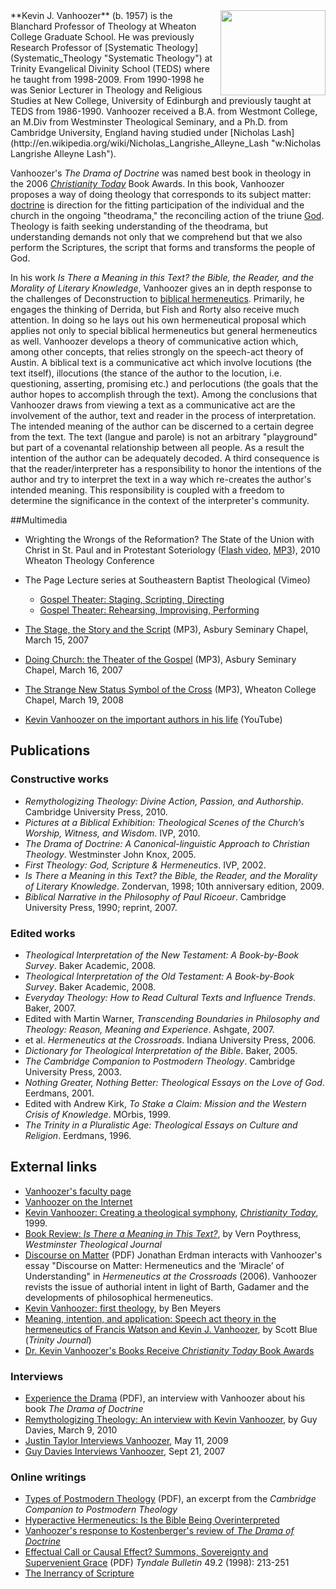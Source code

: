 <img src="http://www.wheaton.edu/~/media/Images/Faculty%20Images/V/vanhoozer-kevin-fprof.jpg?&mw=168" style="float: right; margin-left: 8px;width: 168px;height:136px;" />
**Kevin J. Vanhoozer** (b. 1957) is the Blanchard Professor of
Theology at Wheaton College Graduate School. He was previously
Research Professor of
[Systematic Theology](Systematic_Theology "Systematic Theology") at
Trinity Evangelical Divinity School (TEDS) where he taught from
1998-2009. From 1990-1998 he was Senior Lecturer in Theology and
Religious Studies at New College, University of Edinburgh and
previously taught at TEDS from 1986-1990. Vanhoozer received a B.A.
from Westmont College, an M.Div from Westminster Theological
Seminary, and a Ph.D. from Cambridge University, England having
studied under
[Nicholas Lash](http://en.wikipedia.org/wiki/Nicholas_Langrishe_Alleyne_Lash "w:Nicholas Langrishe Alleyne Lash").

Vanhoozer's *The Drama of Doctrine* was named best book in theology
in the 2006
*[Christianity Today](Christianity_Today "Christianity Today")*
Book Awards. In this book, Vanhoozer proposes a way of doing
theology that corresponds to its subject matter:
[doctrine](Doctrine "Doctrine") is direction for the fitting
participation of the individual and the church in the ongoing
"theodrama," the reconciling action of the triune [God](God "God").
Theology is faith seeking understanding of the theodrama, but
understanding demands not only that we comprehend but that we also
perform the Scriptures, the script that forms and transforms the
people of God.

In his work
*Is There a Meaning in this Text? the Bible, the Reader, and the Morality of Literary Knowledge*,
Vanhoozer gives an in depth response to the challenges of
Deconstruction to
[biblical hermeneutics](Hermeneutics "Hermeneutics"). Primarily, he
engages the thinking of Derrida, but Fish and Rorty also receive
much attention. In doing so he lays out his own hermeneutical
proposal which applies not only to special biblical hermeneutics
but general hermeneutics as well. Vanhoozer develops a theory of
communicative action which, among other concepts, that relies
strongly on the speech-act theory of Austin. A biblical text is a
communicative act which involve locutions (the text itself),
illocutions (the stance of the author to the locution, i.e.
questioning, asserting, promising etc.) and perlocutions (the goals
that the author hopes to accomplish through the text). Among the
conclusions that Vanhoozer draws from viewing a text as a
communicative act are the involvement of the author, text and
reader in the process of interpretation. The intended meaning of
the author can be discerned to a certain degree from the text. The
text (langue and parole) is not an arbitrary "playground" but part
of a covenantal relationship between all people. As a result the
intention of the author can be adequately decoded. A third
consequence is that the reader/interpreter has a responsibility to
honor the intentions of the author and try to interpret the text in
a way which re-creates the author's intended meaning. This
responsibility is coupled with a freedom to determine the
significance in the context of the interpreter's community.

##Multimedia

-   Wrighting the Wrongs of the Reformation? The State of the Union
    with Christ in St. Paul and in Protestant Soteriology
    ([Flash video](http://www.wheaton.edu/media/BITH/100417Vanhoozer.html),
    [MP3](http://espace.wheaton.edu/media/wetn/BITH/mp3/100417Vanhoozer.mp3)),
    2010 Wheaton Theology Conference
-   The Page Lecture series at Southeastern Baptist Theological
    (Vimeo)
    -   [Gospel Theater: Staging, Scripting, Directing](http://vimeo.com/7542727)
    -   [Gospel Theater: Rehearsing, Improvising, Performing](http://vimeo.com/7559499)

-   [The Stage, the Story and the Script](http://media.asburyseminary.edu/audio/chapels/kentucky/2007spring/03152007-hi.mp3)
    (MP3), Asbury Seminary Chapel, March 15, 2007
-   [Doing Church: the Theater of the Gospel](http://media.asburyseminary.edu/audio/chapels/kentucky/2007spring/03162007-hi.mp3)
    (MP3), Asbury Seminary Chapel, March 16, 2007
-   [The Strange New Status Symbol of the Cross](http://adam.wheaton.edu/wetn-mp3/chap07-08/vanhoozer080319.mp3)
    (MP3), Wheaton College Chapel, March 19, 2008
-   [Kevin Vanhoozer on the important authors in his life](http://www.youtube.com/watch?v=hbJ1LuD8DXo)
    (YouTube)

## Publications

### Constructive works

-   *Remythologizing Theology: Divine Action, Passion, and Authorship*.
    Cambridge University Press, 2010.
-   *Pictures at a Biblical Exhibition: Theological Scenes of the Church’s Worship, Witness, and Wisdom*.
    IVP, 2010.
-   *The Drama of Doctrine: A Canonical-linguistic Approach to Christian Theology*.
    Westminster John Knox, 2005.
-   *First Theology: God, Scripture & Hermeneutics*. IVP, 2002.
-   *Is There a Meaning in this Text? the Bible, the Reader, and the Morality of Literary Knowledge*.
    Zondervan, 1998; 10th anniversary edition, 2009.
-   *Biblical Narrative in the Philosophy of Paul Ricoeur*.
    Cambridge University Press, 1990; reprint, 2007.

### Edited works

-   *Theological Interpretation of the New Testament: A Book-by-Book Survey*.
    Baker Academic, 2008.
-   *Theological Interpretation of the Old Testament: A Book-by-Book Survey*.
    Baker Academic, 2008.
-   *Everyday Theology: How to Read Cultural Texts and Influence Trends*.
    Baker, 2007.
-   Edited with Martin Warner,
    *Transcending Boundaries in Philosophy and Theology: Reason, Meaning and Experience*.
    Ashgate, 2007.
-   et al. *Hermeneutics at the Crossroads*. Indiana University
    Press, 2006.
-   *Dictionary for Theological Interpretation of the Bible*.
    Baker, 2005.
-   *The Cambridge Companion to Postmodern Theology*. Cambridge
    University Press, 2003.
-   *Nothing Greater, Nothing Better: Theological Essays on the Love of God*.
    Eerdmans, 2001.
-   Edited with Andrew Kirk,
    *To Stake a Claim: Mission and the Western Crisis of Knowledge*.
    MOrbis, 1999.
-   *The Trinity in a Pluralistic Age: Theological Essays on Culture and Religion*.
    Eerdmans, 1996.

## External links

-   [Vanhoozer's faculty page](http://www.wheaton.edu/Theology/faculty/vanhoozer/index.html)
-   [Vanhoozer on the Internet](http://achorusofehoes.wordpress.com/2010/08/10/vanhoozer-on-the-net/)
-   [Kevin Vanhoozer: Creating a theological symphony](http://www.ctlibrary.com/ct/1999/february8/9t2038.html),
    *[Christianity Today](Christianity_Today "Christianity Today")*,
    1999.
-   [Book Review: *Is There a Meaning in This Text?*](http://www.frame-poythress.org/poythress_articles/1999ReviewVanhoozer.htm),
    by Vern Poythress, *Westminster Theological Journal*
-   [Discourse on Matter](http://docs.google.com/viewer?url=http://erdman31.googlepages.com/Review-Vanhoozer-DiscourseonMatter.pdf)
    (PDF) Jonathan Erdman interacts with Vanhoozer's essay "Discourse
    on Matter: Hermeneutics and the ‘Miracle’ of Understanding" in
    *Hermeneutics at the Crossroads* (2006). Vanhoozer revists the
    issue of authorial intent in light of Barth, Gadamer and the
    developments of philosophical hermeneutics.
-   [Kevin Vanhoozer: first theology](http://faith-theology.blogspot.com/2006/10/kevin-vanhoozer-first-theology.html),
    by Ben Meyers
-   [Meaning, intention, and application: Speech act theory in the hermeneutics of Francis Watson and Kevin J. Vanhoozer](http://www.findarticles.com/p/articles/mi_qa3803/is_200210/ai_n9099312),
    by Scott Blue (*Trinity Journal*)
-   [Dr. Kevin Vanhoozer's Books Receive *Christianity Today* Book Awards](http://www.tiu.edu/tiu/newsCT2006bookawards)

### Interviews

-   [Experience the Drama](http://docs.google.com/viewer?url=http://www.tiu.edu/files/tiu/trinitymagazine/drama06.pdf)
    (PDF), an interview with Vanhoozer about his book
    *The Drama of Doctrine*
-   [Remythologizing Theology: An interview with Kevin Vanhoozer](http://exiledpreacher.blogspot.com/2010/03/remythologizing-theology-interview-with.html),
    by Guy Davies, March 9, 2010
-   [Justin Taylor Interviews Vanhoozer](http://theologica.blogspot.com/2009/05/interview-with-kevin-vanhoozer.html),
    May 11, 2009
-   [Guy Davies Interviews Vanhoozer](http://exiledpreacher.blogspot.com/2007/09/kevin-vanhoozer-interview.html),
    Sept 21, 2007

### Online writings

-   [Types of Postmodern Theology](http://docs.google.com/viewer?url=http://assets.cambridge.org//052179/062X/sample/052179062Xws.pdf)
    (PDF), an excerpt from the
    *Cambridge Companion to Postmodern Theology*
-   [Hyperactive Hermeneutics: Is the Bible Being Overinterpreted](http://www.catalystresources.org/issues/194vanhoozer.html)
-   [Vanhoozer's response to Kostenberger's review of *The Drama of Doctrine*](http://www.biblicalfoundations.org/?p=117)
-   [Effectual Call or Causal Effect? Summons, Sovereignty and Supervenient Grace](http://docs.google.com/viewer?url=http://tyndalehouse.com/tynbul/library/TynBull_1998_49_2_02_Vanhoozer_EffectualCall.pdf)
    (PDF) *Tyndale Bulletin* 49.2 (1998): 213-251
-   [The Inerrancy of Scripture](http://www.theologynetwork.org/biblical-studies/getting-stuck-in/the-inerrancy-of-scripture.htm)